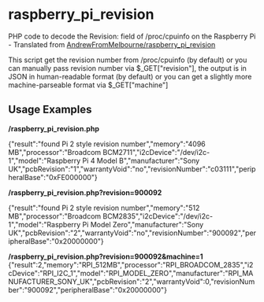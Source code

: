 # raspberry_pi_revision
PHP code to decode the Revision: field of /proc/cpuinfo on the Raspberry Pi - Translated from [AndrewFromMelbourne/raspberry_pi_revision](https://github.com/AndrewFromMelbourne/raspberry_pi_revision)

This script get the revision number from /proc/cpuinfo (by default) or you can manually pass revision number via $_GET["revision"], the output is in JSON in human-readable format (by default) or you can get a slightly more machine-parseable format via $_GET["machine"]

## Usage Examples
**/raspberry_pi_revision.php**

{"result":"found Pi 2 style revision number","memory":"4096 MB","processor":"Broadcom BCM2711","i2cDevice":"\/dev\/i2c-1","model":"Raspberry Pi 4 Model B","manufacturer":"Sony UK","pcbRevision":"1","warrantyVoid":"no","revisionNumber":"c03111","peripheralBase":"0xFE000000"}

**/raspberry_pi_revision.php?revision=900092**

{"result":"found Pi 2 style revision number","memory":"512 MB","processor":"Broadcom BCM2835","i2cDevice":"\/dev\/i2c-1","model":"Raspberry Pi Model Zero","manufacturer":"Sony UK","pcbRevision":"2","warrantyVoid":"no","revisionNumber":"900092","peripheralBase":"0x20000000"}

**/raspberry_pi_revision.php?revision=900092&machine=1**
{"result":2,"memory":"RPI_512MB","processor":"RPI_BROADCOM_2835","i2cDevice":"RPI_I2C_1","model":"RPI_MODEL_ZERO","manufacturer":"RPI_MANUFACTURER_SONY_UK","pcbRevision":"2","warrantyVoid":0,"revisionNumber":"900092","peripheralBase":"0x20000000"}